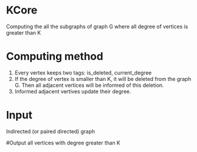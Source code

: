 # KCore
Computing the all the subgraphs of graph G where all degree of vertices is greater than K 

# Computing method
1) Every vertex keeps two tags: is_deleted, current_degree
2) If the degree of vertex is smaller than K, it will be deleted from the graph G. Then all adjacent vertices will be informed of this deletion.
3) Informed adjacent vertives update their degree.

# Input
Indirected (or paired directed) graph

#Output
all vertices with degree greater than K
